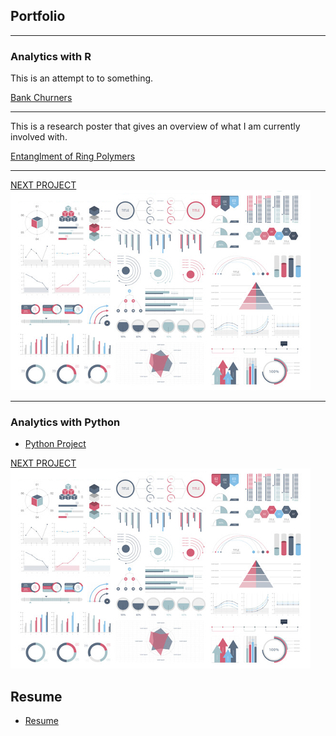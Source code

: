 ## Portfolio

---

### Analytics with R
This is an attempt to to something.  

[Bank Churners](/mywork/BankChurners.html)


---
This is a research poster that gives an overview of what I am currently involved with. 

[Entanglment of Ring Polymers](/images/RD2021.pdf)


---
[NEXT PROJECT](/_projects/BankChurners.html)
<img src="images/dummy_thumbnail.jpg?raw=true"/>

---

### Analytics with Python

- [Python Project](/mywork/Climate.ipynb)



[NEXT PROJECT](/_projects/BankChurners.html)
<img src="images/dummy_thumbnail.jpg?raw=true"/>



## Resume

- [Resume](/pdf/RESUME.pdf)


<!-- Remove above link if you don't want to attibute -->
